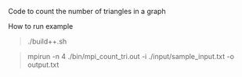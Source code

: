 Code to count the number of triangles in a graph

How to run example

> ./build++.sh

> mpirun -n 4 ./bin/mpi_count_tri.out -i ./input/sample_input.txt -o output.txt
